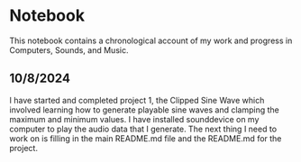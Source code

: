# Notebook

This notebook contains a chronological account of my work and progress in Computers, Sounds, and Music.


## 10/8/2024
I have started and completed project 1, the Clipped Sine Wave which involved learning how to generate playable sine waves and clamping the maximum and minimum values.
I have installed sounddevice on my computer to play the audio data that I generate.
The next thing I need to work on is filling in the main README.md file and the README.md for the project.

